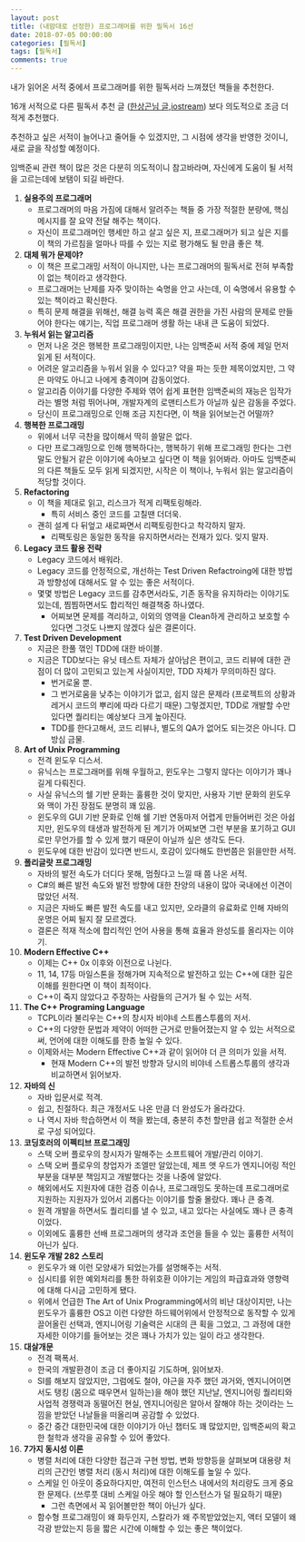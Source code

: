```yaml
---
layout: post
title: (내맘대로 선정한) 프로그래머를 위한 필독서 16선
date: 2018-07-05 00:00:00
categories: [필독서]
tags: [필독서]
comments: true
---
```

내가 읽어온 서적 중에서 프로그래머를 위한 필독서라 느껴졌던 책들을 추천한다.  

16개 서적으로 다른 필독서 추천 글 ([한상곤님 글](https://www.sangkon.com/2016/02/10/good_books_for_dev/),[iostream](http://iostream.tistory.com/64)) 보다 의도적으로 조금 더 적게 추천했다.  

추천하고 싶은 서적이 늘어나고 줄어들 수 있겠지만, 그 시점에 생각을 반영한 것이니, 새로 글을 작성할 예정이다.

임백준씨 관련 책이 많은 것은 다분히 의도적이니 참고바라며, 자신에게 도움이 될 서적을 고르는데에 보탬이 되길 바란다.

1. **실용주의 프로그래머**
    * 프로그래머의 마음 가짐에 대해서 알려주는 책들 중 가장 적절한 분량에, 핵심 메시지를 잘 요약 전달 해주는 책이다.
    * 자신이 프로그래머인 행세만 하고 살고 싶은 지, 프로그래머가 되고 싶은 지를 이 책의 가르침을 얼마나 따를 수 있는 지로 평가해도 될 만큼 좋은 책.
2. **대체 뭐가 문제야?**
    * 이 책은 프로그래밍 서적이 아니지만, 나는 프로그래머의 필독서로 전혀 부족함이 없는 책이라고 생각한다.
    * 프로그래머는 난제를 자주 맞이하는 숙명을 안고 사는데, 이 숙명에서 유용할 수 있는 책이라고 확신한다.
    * 특히 문제 해결을 위해선, 해결 능력 혹은 해결 권한을 가진 사람의 문제로 만들어야 한다는 얘기는, 직업 프로그래머 생활 하는 내내 큰 도움이 되었다.
3. **누워서 읽는 알고리즘**
    * 먼저 나온 것은 행복한 프로그래밍이지만, 나는 임백준씨 서적 중에 제일 먼저 읽게 된 서적이다.
    * 어려운 알고리즘을 누워서 읽을 수 있다고? 약을 파는 듯한 제목이었지만, 그 약은 마약도 아니고 나에게 충격이며 감동이었다.
    * 알고리즘 이야기를 다양한 주제와 엮어 쉽게 표현한 임백준씨의 재능은 임작가라는 별명 처럼 뛰어나며, 개발자계의 로맨티스트가 아닐까 싶은 감동을 주었다.
    * 당신이 프로그래밍으로 인해 조금 지친다면, 이 책을 읽어보는건 어떨까?
4. **행복한 프로그래밍**
    * 위에서 너무 극찬을 많이해서 딱히 쓸말은 없다.
    * 다만 프로그래밍으로 인해 행복하다는, 행복하기 위해 프로그래밍 한다는 그런 말도 안될거 같은 이야기에 속아보고 싶다면 이 책을 읽어봐라. 아마도 임백준씨의 다른 책들도 모두 읽게 되겠지만, 시작은 이 책이나, 누워서 읽는 알고리즘이 적당할 것이다.
5. **Refactoring**
    * 이 책을 제대로 읽고, 리스크가 적게 리팩토링해라.
        * 특히 서비스 중인 코드를 고칠땐 더더욱.
    * 괜히 설계 다 뒤엎고 새로짜면서 리팩토링한다고 착각하지 말자.
        * 리팩토링은 동일한 동작을 유지하면서라는 전재가 있다. 잊지 말자.
6. **Legacy 코드 활용 전략**
    * Legacy 코드에서 배워라. 
    * Legacy 코드를 안정적으로, 개선하는 Test Driven Refactroing에 대한 방법과 방향성에 대해서도 알 수 있는 좋은 서적이다.
    * 몇몇 방법은 Legacy 코드를 감추면서라도, 기존 동작을 유지하라는 이야기도 있는데, 찜찜하면서도 합리적인 해결책중 하나였다.
        * 어찌보면 문제를 격리하고, 이외의 영역을 Clean하게 관리하고 보호할 수 있다면 그것도 나쁘지 않겠다 싶은 결론이다.
7. **Test Driven Development**
    * 지금은 한풀 꺾인 TDD에 대한 바이블.
    * 지금은 TDD보다는 유닛 테스트 자체가 살아남은 편이고, 코드 리뷰에 대한 관점이 더 많이 고민되고 있는게 사실이지만, TDD 자체가 무의미하진 않다.
        * 번거로울 뿐.
        * 그 번거로움을 낮추는 이야기가 없고, 쉽지 않은 문제라 (프로젝트의 상황과 레거시 코드의 뿌리에 따라 다르기 때문) 그렇겠지만, TDD로 개발할 수만 있다면 퀄리티는 예상보다 크게 높아진다.
        * TDD를 한다고해서, 코드 리뷰나, 별도의 QA가 없어도 되는것은 아니다.
            □ 방심 금물.
8. **Art of Unix Programming**
    * 전격 윈도우 디스서.
    * 유닉스는 프로그래머를 위해 우월하고, 윈도우는 그렇지 않다는 이야기가 꽤나 길게 다뤄진다.
    * 사실 유닉스의 쉘 기반 문화는 훌륭한 것이 맞지만, 사용자 기반 문화의 윈도우와 맥이 가진 장점도 분명히 꽤 있음.
    * 윈도우의 GUI 기반 문화로 인해 쉘 기반 연동마저 어렵게 만들어버린 것은 아쉽지만, 윈도우의 태생과 발전하게 된 계기가 어찌보면 그런 부분을 포기하고 GUI로만 무언가를 할 수 있게 했기 때문이 아닐까 싶은 생각도 든다.
    * 윈도우에 대한 반감이 있다면 반드시, 호감이 있다해도 한번쯤은 읽을만한 서적.
9. **폴리글랏 프로그래밍**
    * 자바의 발전 속도가 더디다 못해, 멈췄다고 느낄 때 쯤 나온 서적.
    * C#의 빠른 발전 속도와 발전 방향에 대한 찬양의 내용이 많아 국내에선 이견이 많았던 서적.
    * 지금은 자바도 빠른 발전 속도를 내고 있지만, 오라클의 유료화로 인해 자바의 운명은 어찌 될지 잘 모르겠다.
    * 결론은 적재 적소에 합리적인 언어 사용을 통해 효율과 완성도를 올리자는 이야기.
10. **Modern Effective C++**
    * 이제는 C++ 0x 이후와 이전으로 나뉜다. 
    * 11, 14, 17등 마일스톤을 정해가며 지속적으로 발전하고 있는 C++에 대한 깊은 이해를 원한다면 이 책이 최적이다.
    * C++이 죽지 않았다고 주장하는 사람들의 근거가 될 수 있는 서적.
11. **The C++ Programing Language**
    * TCPL이라 불리우는 C++의 창시자 비야네 스트롭스투룹의 저서.
    * C++의 다양한 문법과 제약이 어떠한 근거로 만들어졌는지 알 수 있는 서적으로써, 언어에 대한 이해도를 한층 높일 수 있다.
    * 이제와서는 Modern Effective C++과 같이 읽어야 더 큰 의미가 있을 서적.
        * 현재 Modern C++의 발전 방향과 당시의 비야네 스트롭스투룹의 생각과 비교하면서 읽어보자.
12. **자바의 신**
    * 자바 입문서로 적격.
    * 쉽고, 친절하다. 최근 개정서도 나온 만큼 더 완성도가 올라갔다.
    * 나 역시 자바 학습하면서 이 책을 봤는데, 충분히 추천 할만큼 쉽고 적절한 순서로 구성 되어있다.
13. **코딩호러의 이펙티브 프로그래밍**
    * 스택 오버 플로우의 창시자가 말해주는 소프트웨어 개발/관리 이야기.
    * 스택 오버 플로우의 창업자가 조엘만 알았는데, 제프 앳 우드가 엔지니어링 적인 부분을 대부분 책임지고 개발했다는 것을 나중에 알았다.
    * 해외에서도 지원자에 대한 검증 이슈나, 프로그래밍도 못하는데 프로그래머로 지원하는 지원자가 있어서 괴롭다는 이야기를 할줄 몰랐다. 꽤나 큰 충격.
    * 원격 개발을 하면서도 퀄리티를 낼 수 있고, 내고 있다는 사실에도 꽤나 큰 충격이었다.
    * 이외에도 훌륭한 선배 프로그래머의 생각과 조언을 들을 수 있는 훌륭한 서적이 아닌가 싶다.
14. **윈도우 개발 282 스토리**
    * 윈도우가 왜 이런 모양새가 되었는가를 설명해주는 서적.
    * 심시티를 위한 예외처리를 통한 하위호환 이야기는 게임의 파급효과와 영향력에 대해 다시금 고민하게 됐다.
    * 위에서 언급한 The Art of Unix Programming에서의 비난 대상이지만, 나는 윈도우가 훌륭한 OS고 이런 다양한 하드웨어위에서 안정적으로 동작할 수 있게 끌어올린 선택과, 엔지니어링 기술력은 시대의 큰 획을 그었고, 그 과정에 대한 자세한 이야기를 들어보는 것은 꽤나 가치가 있는 일이 라고 생각한다.
15. **대살개문**
    * 전격 팩폭서.
    * 한국의 개발환경이 조금 더 좋아지길 기도하며, 읽어보자.
    * SI를 해보지 않았지만, 그럼에도 철야, 야근을 자주 했던 과거와, 엔지니어이면서도 탱킹 (몸으로 때우면서 일하는)을 해야 했던 지난날, 엔지니어링 퀄리티와 사업적 경쟁력과 동떨어진 현실, 엔지니어링은 알아서 잘해야 하는 것이라는 느낌을 받았던 나날들을 떠올리며 공감할 수 있었다.
    * 중간 중간 대한민국에 대한 이야기가 아닌 챕터도 꽤 많았지만, 임백준씨의 확고한 철학과 생각을 공유할 수 있어 좋았다.
16. **7가지 동시성 이론**
    * 병렬 처리에 대한 다양한 접근과 구현 방법, 변화 방향등을 살펴보며 대용량 처리의 근간인 병렬 처리 (동시 처리)에 대한 이해도를 높일 수 있다.
    * 스케일 인 아웃이 중요하다지만, 여전히 인스턴스 내에서의 처리량도 크게 중요한 문제다. (쓰루풋 대비 스케일 아웃 해야 할 인스턴스가 덜 필요하기 때문)
        * 그런 측면에서 꼭 읽어볼만한 책이 아닌가 싶다.
    * 함수형 프로그래밍이 왜 화두인지, 스칼라가 왜 주목받았었는지, 액터 모델이 왜 각광 받았는지 등을 짧은 시간에 이해할 수 있는 좋은 책이었다.
